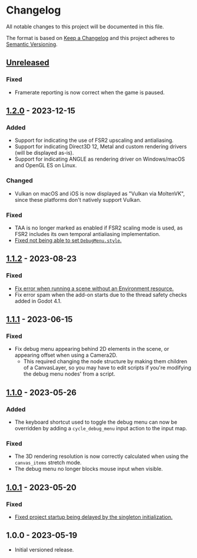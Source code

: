 # Changelog

All notable changes to this project will be documented in this file.

The format is based on [Keep a Changelog](https://keepachangelog.com/en/1.0.0/)
and this project adheres to [Semantic Versioning](https://semver.org/spec/v2.0.0.html).

## [Unreleased]

### Fixed

- Framerate reporting is now correct when the game is paused.

## [1.2.0] - 2023-12-15

### Added

- Support for indicating the use of FSR2 upscaling and antialiasing.
- Support for indicating Direct3D 12, Metal and custom rendering drivers (will be displayed as-is).
- Support for indicating ANGLE as rendering driver on Windows/macOS and OpenGL ES on Linux.

### Changed

- Vulkan on macOS and iOS is now displayed as "Vulkan via MoltenVK", since these platforms don't natively support Vulkan.

### Fixed

- TAA is no longer marked as enabled if FSR2 scaling mode is used, as FSR2 includes its own temporal antialiasing implementation.
- [Fixed not being able to set `DebugMenu.style`.](https://github.com/godot-extended-libraries/godot-debug-menu/pull/16)

## [1.1.2] - 2023-08-23

### Fixed

- [Fix error when running a scene without an Environment resource.](https://github.com/godot-extended-libraries/godot-debug-menu/pull/14)
- Fix error spam when the add-on starts due to the thread safety checks added in Godot 4.1.

## [1.1.1] - 2023-06-15

### Fixed

- Fix debug menu appearing behind 2D elements in the scene, or appearing offset
  when using a Camera2D.
  - This required changing the node structure by making them children of a
    CanvasLayer, so you may have to edit scripts if you're modifying the debug
    menu nodes' from a script.

## [1.1.0] - 2023-05-26

### Added

- The keyboard shortcut used to toggle the debug menu can now be overridden by
  adding a `cycle_debug_menu` input action to the input map.

### Fixed

- The 3D rendering resolution is now correctly calculated when using the
  `canvas_items` stretch mode.
- The debug menu no longer blocks mouse input when visible.

## [1.0.1] - 2023-05-20

### Fixed

- [Fixed project startup being delayed by the singleton initialization.](https://github.com/godot-extended-libraries/godot-debug-menu/pull/1)

## 1.0.0 - 2023-05-19

- Initial versioned release.

[Unreleased]: https://github.com/godot-extended-libraries/godot-debug-menu/compare/v1.2.0...HEAD
[1.2.0]: https://github.com/godot-extended-libraries/godot-debug-menu/compare/v1.1.2...v1.2.0
[1.1.2]: https://github.com/godot-extended-libraries/godot-debug-menu/compare/v1.1.1...v1.1.2
[1.1.1]: https://github.com/godot-extended-libraries/godot-debug-menu/compare/v1.1.0...v1.1.1
[1.1.0]: https://github.com/godot-extended-libraries/godot-debug-menu/compare/v1.0.1...v1.1.0
[1.0.1]: https://github.com/godot-extended-libraries/godot-debug-menu/compare/v1.0.0...v1.0.1
